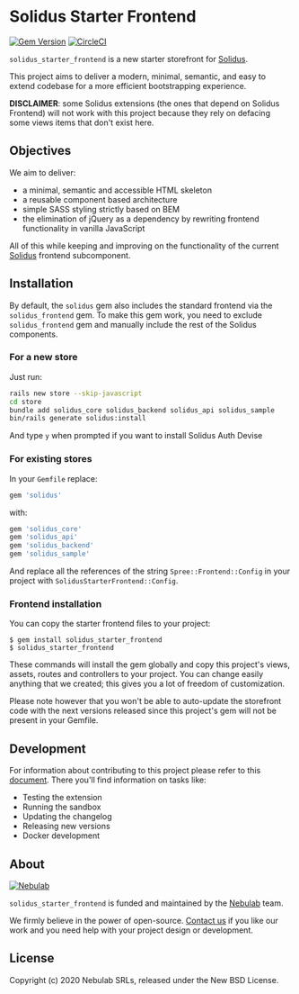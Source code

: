 # Solidus Starter Frontend
[![Gem Version](https://badge.fury.io/rb/solidus_starter_frontend.svg)](https://badge.fury.io/rb/solidus_starter_frontend) [![CircleCI](https://circleci.com/gh/nebulab/solidus_starter_frontend.svg?style=shield)](https://circleci.com/gh/nebulab/solidus_starter_frontend)

`solidus_starter_frontend` is a new starter storefront for [Solidus][solidus].

This project aims to deliver a modern, minimal, semantic, and easy to extend
codebase for a more efficient bootstrapping experience.

**DISCLAIMER**: some Solidus extensions (the ones that depend on Solidus
Frontend) will not work with this project because they rely on defacing some
views items that don't exist here.

## Objectives
We aim to deliver:
- a minimal, semantic and accessible HTML skeleton
- a reusable component based architecture
- simple SASS styling strictly based on BEM
- the elimination of jQuery as a dependency by rewriting frontend functionality
in vanilla JavaScript

All of this while keeping and improving on the functionality of the current
[Solidus][solidus] frontend subcomponent.

## Installation

By default, the `solidus` gem also includes the standard frontend via the
`solidus_frontend` gem. To make this gem work, you need to exclude
`solidus_frontend` gem and manually include the rest of the Solidus
components.

### For a new store

Just run:

```bash
rails new store --skip-javascript
cd store
bundle add solidus_core solidus_backend solidus_api solidus_sample
bin/rails generate solidus:install
```

And type `y` when prompted if you want to install Solidus Auth Devise

### For existing stores

In your `Gemfile` replace:

```ruby
gem 'solidus'
```

with:

```ruby
gem 'solidus_core'
gem 'solidus_api'
gem 'solidus_backend'
gem 'solidus_sample'
```

And replace all the references of the string `Spree::Frontend::Config` in your
project with `SolidusStarterFrontend::Config`.

### Frontend installation

You can copy the starter frontend files to your project:

```shell
$ gem install solidus_starter_frontend
$ solidus_starter_frontend
```

These commands will install the gem globally and copy this project's views,
assets, routes and controllers to your project. You can change easily anything
that we created; this gives you a lot of freedom of customization.

Please note however that you won't be able to auto-update the storefront code
with the next versions released since this project's gem will not be present in
your Gemfile.

## Development

For information about contributing to this project please refer to this
[document](docs/development.md). There you'll find information on tasks like:

* Testing the extension
* Running the sandbox
* Updating the changelog
* Releasing new versions
* Docker development

## About
[![Nebulab][nebulab-logo]][nebulab]

`solidus_starter_frontend` is funded and maintained by the [Nebulab][nebulab]
team.

We firmly believe in the power of open-source. [Contact us][contact-us] if you
like our work and you need help with your project design or development.

[solidus]: http://solidus.io/
[nebulab]: http://nebulab.it/
[nebulab-logo]: http://nebulab.it/assets/images/public/logo.svg
[contact-us]: http://nebulab.it/contact-us/

## License
Copyright (c) 2020 Nebulab SRLs, released under the New BSD License.
